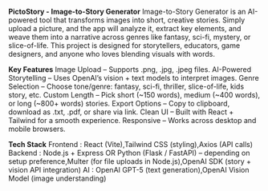 **PictoStory - Image-to-Story Generator**
Image-to-Story Generator is an AI-powered tool that transforms images into short, creative stories. Simply upload a picture, and the app will analyze it, extract key elements, and weave them into a narrative across genres like fantasy, sci-fi, mystery, or slice-of-life.
This project is designed for storytellers, educators, game designers, and anyone who loves blending visuals with words.

**Key Features**
Image Upload – Supports .png, .jpg, .jpeg files.
AI-Powered Storytelling – Uses OpenAI’s vision + text models to interpret images.
Genre Selection – Choose tone/genre: fantasy, sci-fi, thriller, slice-of-life, kids story, etc.
Custom Length – Pick short (~150 words), medium (~400 words), or long (~800+ words) stories.
Export Options – Copy to clipboard, download as .txt, .pdf, or share via link.
Clean UI – Built with React + Tailwind for a smooth experience.
Responsive – Works across desktop and mobile browsers.

**Tech Stack**
Frontend : React (Vite),Tailwind CSS (styling),Axios (API calls)
Backend : Node.js + Express OR Python (Flask / FastAPI) – depending on setup preference,Multer (for file uploads in Node.js),OpenAI SDK (story + vision API integration)
AI : OpenAI GPT-5 (text generation),OpenAI Vision Model (image understanding)